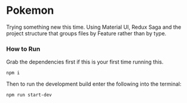 # Pokemon

Trying something new this time. Using Material UI, Redux Saga and the project structure that groups files by Feature rather than by type.

### How to Run
Grab the dependencies first if this is your first time running this.
```
npm i
```

Then to run the development build enter the following into the terminal:
```
npm run start-dev
```